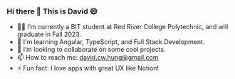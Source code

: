 ### Hi there 👋 This is David 😄

- 👨‍🎓 I’m currently a BIT student at Red River College Polytechnic, and will graduate in Fall 2023.
- 🌱 I'm learning Angular, TypeScript, and Full Stack Development.
- 👯 I’m looking to collaborate on some cool projects.
- 📫 How to reach me: david.cw.hung@gmail.com 
- ⚡ Fun fact: I love apps with great UX like Notion!
